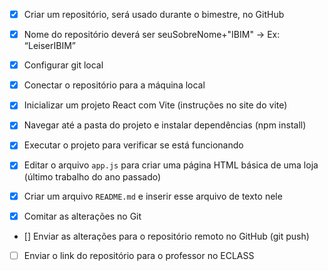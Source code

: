 - [X] Criar um repositório, será usado durante o bimestre, no GitHub  

- [X] Nome do repositório deverá ser seuSobreNome+"IBIM" -> Ex: “LeiserIBIM”

- [x] Configurar git local 
- [x] Conectar o repositório para a máquina local  
- [X] Inicializar um projeto React com Vite  (instruções no site do vite)
- [x] Navegar até a pasta do projeto e instalar dependências (npm install)  
- [x] Executar o projeto para verificar se está funcionando  
- [X] Editar o arquivo `app.js` para criar uma página HTML básica de uma loja (último trabalho do ano passado)  
- [X] Criar um arquivo `README.md` e inserir esse arquivo de texto nele
- [x] Comitar as alterações no Git  
- [] Enviar as alterações para o repositório remoto no GitHub  (git push)
- [ ] Enviar o link do repositório para o professor no ECLASS 